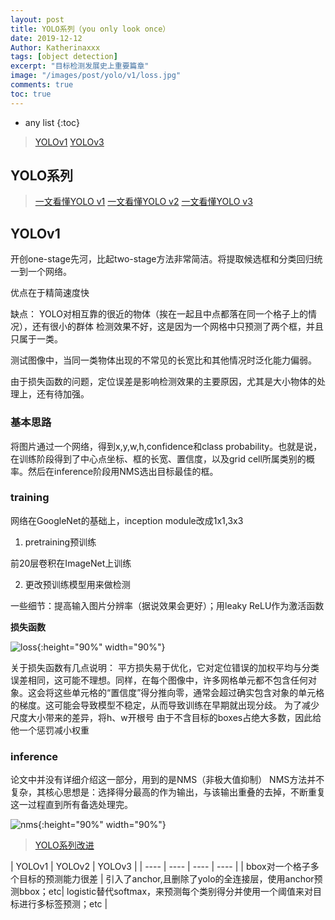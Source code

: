 ```yaml
---
layout: post
title: YOLO系列（you only look once）
date: 2019-12-12
Author: Katherinaxxx
tags: [object detection]
excerpt: "目标检测发展史上重要篇章"
image: "/images/post/yolo/v1/loss.jpg"
comments: true
toc: true
---
```


<head>
    <script src="https://cdn.mathjax.org/mathjax/latest/MathJax.js?config=TeX-AMS-MML_HTMLorMML" type="text/javascript"></script>
    <script type="text/x-mathjax-config">
        MathJax.Hub.Config({
            tex2jax: {
            skipTags: ['script', 'noscript', 'style', 'textarea', 'pre'],
            inlineMath: [['$','$']]
            }
        });
    </script>
</head>

* any list
{:toc}

> [YOLOv1](https://arxiv.org/pdf/1506.02640.pdf)
[YOLOv3](https://pjreddie.com/media/files/papers/YOLOv3.pdf)

## YOLO系列
> [一文看懂YOLO v1](https://blog.csdn.net/litt1e/article/details/88814417)
[一文看懂YOLO v2](https://blog.csdn.net/litt1e/article/details/88852745)
[一文看懂YOLO v3](https://blog.csdn.net/litt1e/article/details/88907542)

## YOLOv1

开创one-stage先河，比起two-stage方法非常简洁。将提取候选框和分类回归统一到一个网络。

优点在于精简速度快

缺点：
YOLO对相互靠的很近的物体（挨在一起且中点都落在同一个格子上的情况），还有很小的群体 检测效果不好，这是因为一个网格中只预测了两个框，并且只属于一类。

测试图像中，当同一类物体出现的不常见的长宽比和其他情况时泛化能力偏弱。

由于损失函数的问题，定位误差是影响检测效果的主要原因，尤其是大小物体的处理上，还有待加强。


### 基本思路

将图片通过一个网络，得到x,y,w,h,confidence和class probability。也就是说，在训练阶段得到了中心点坐标、框的长宽、置信度，以及grid cell所属类别的概率。然后在inference阶段用NMS选出目标最佳的框。

### training

网络在GoogleNet的基础上，inception module改成1x1,3x3

1. pretraining预训练

前20层卷积在ImageNet上训练

2. 更改预训练模型用来做检测

一些细节：提高输入图片分辨率（据说效果会更好）；用leaky ReLU作为激活函数

**损失函数**

![loss](https://katherinaxxx.github.io/images/post/yolo/v1/loss.jpg#width-full){:height="90%" width="90%"}

关于损失函数有几点说明：
平方损失易于优化，它对定位错误的加权平均与分类误差相同，这可能不理想。同样，在每个图像中，许多网格单元都不包含任何对象。这会将这些单元格的“置信度”得分推向零，通常会超过确实包含对象的单元格的梯度。这可能会导致模型不稳定，从而导致训练在早期就出现分歧。
为了减少尺度大小带来的差异，将h、w开根号
由于不含目标的boxes占绝大多数，因此给他一个惩罚减小权重

### inference

论文中并没有详细介绍这一部分，用到的是NMS（非极大值抑制）
NMS方法并不复杂，其核心思想是：选择得分最高的作为输出，与该输出重叠的去掉，不断重复这一过程直到所有备选处理完。

![nms](https://katherinaxxx.github.io/images/post/yolo/v1/nms.jpg#width-full){:height="90%" width="90%"}

> [YOLO系列改进](https://blog.csdn.net/qq_18941713/article/details/90811882)

| YOLOv1  |  YOLOv2  |  YOLOv3  |
|  ----  | ----  | ----  | ----  |
| bbox对一个格子多个目标的预测能力很差 | 引入了anchor,且删除了yolo的全连接层，使用anchor预测bbox；etc| logistic替代softmax，来预测每个类别得分并使用一个阈值来对目标进行多标签预测；etc |
